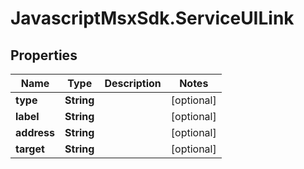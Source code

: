 # JavascriptMsxSdk.ServiceUILink

## Properties

Name | Type | Description | Notes
------------ | ------------- | ------------- | -------------
**type** | **String** |  | [optional] 
**label** | **String** |  | [optional] 
**address** | **String** |  | [optional] 
**target** | **String** |  | [optional] 


